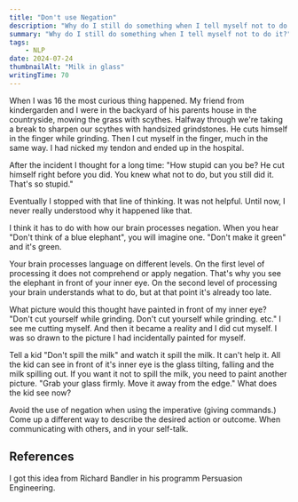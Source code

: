```yaml
---
title: "Don't use Negation"
description: "Why do I still do something when I tell myself not to do it?"
summary: "Why do I still do something when I tell myself not to do it?"
tags:
    - NLP
date: 2024-07-24
thumbnailAlt: "Milk in glass"
writingTime: 70
---
```


When I was 16 the most curious thing happened.
My friend from kindergarden and I were in the backyard of his parents house
in the countryside, mowing the grass with scythes.
Halfway through we're taking a break to sharpen our scythes with handsized
grindstones.
He cuts himself in the finger while grinding.
Then I cut myself in the finger, much in the same way.
I had nicked my tendon and ended up in the hospital.

After the incident I thought for a long time:
"How stupid can you be? He cut himself right before you did. You knew what
not to do, but you still did it. That's so stupid."

Eventually I stopped with that line of thinking.
It was not helpful.
Until now, I never really understood why it happened like that.

I think it has to do with how our brain processes negation.
When you hear "Don't think of a blue elephant", you will imagine one.
"Don't make it green" and it's green.

Your brain processes language on different levels.
On the first level of processing it does not comprehend or apply negation.
That's why you see the elephant in front of your inner eye.
On the second level of processing your brain understands what to do, but at
that point it's already too late.

What picture would this thought have painted in front of my inner eye?
"Don't cut yourself while grinding. Don't cut yourself while grinding. etc."
I see me cutting myself.
And then it became a reality and I did cut myself.
I was so drawn to the picture I had incidentally painted for myself.

Tell a kid "Don't spill the milk" and watch it spill the milk.
It can't help it.
All the kid can see in front of it's inner eye is the glass tilting, falling
and the milk spilling out.
If you want it not to spill the milk, you need to paint another picture.
"Grab your glass firmly. Move it away from the edge."
What does the kid see now?

Avoid the use of negation when using the imperative (giving commands.)
Come up a different way to describe the desired action or outcome.
When communicating with others, and in your self-talk.

## References

I got this idea from Richard Bandler in his programm Persuasion Engineering.
